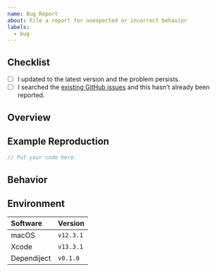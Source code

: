```yaml
---
name: Bug Report
about: File a report for unexpected or incorrect behavior
labels:
  - bug
---
```


## Checklist

- [ ] I updated to the latest version and the problem persists.
- [ ] I searched the [existing GitHub issues][1] and this hasn't already been reported.

## Overview

<!--
    Give a brief summary of the issue.
-->

## Example Reproduction

<!-- 
    Give a short code example that causes this problem. Don't paste the code from your app exactly
    as-is; instead, try to isolate the problem and provide a short code sample that still runs into
    the same issue.
-->

```swift
// Put your code here.
```

## Behavior

<!--
    What did you expect to happen, and how does the actual behavior differ?
-->

## Environment

<!--
    Replace the entries in the table below with the actual versions you're using.
-->

| Software    |  Version   |
|:------------|:-----------|
| macOS       | `v12.3.1`  |
| Xcode       | `v13.3.1`  |
| Dependiject | `v0.1.0`   |

<!--
    If you're using CocoaPods, add the following line to the table:
        | CocoaPods   | `v1.11.3`  |
-->

<!--
    If the problem pertains to the documentation server, add the following lines to the table:
        | NodeJS      | `v16.15.0` |
        | yarn        | `v1.22.18` |
-->

[1]: https://github.com/Tiny-Home-Consulting/Dependiject/issues?q=is%3Aissue
